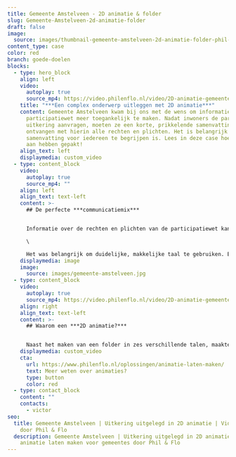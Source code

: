 ```yaml
---
title: Gemeente Amstelveen - 2D animatie & folder
slug: Gemeente-Amstelveen-2d-animatie-folder
draft: false
image:
  source: images/thumbnail-gemeente-amstelveen-2d-animatie-folder-phil-en-flo-1-1.png
content_type: case
color: red
branch: goede-doelen
blocks:
  - type: hero_block
    align: left
    video:
      autoplay: true
      source_mp4: https://video.philenflo.nl/video/2D-animatie-gemeente-bijstandsuitkering.mp4
    title: "***Een complex onderwerp uitleggen met 2D animatie***"
    content: Gemeente Amstelveen kwam bij ons met de wens om informatie over de
      participatiewet meer toegankelijk te maken. Nadat inwoners de participatie
      uitkering aanvragen, moeten ze een korte, prikkelende samenvatting
      ontvangen met hierin alle rechten en plichten. Het is belangrijk dat deze
      samenvatting voor iedereen te begrijpen is. Lees in deze case hoe we dit
      aan hebben gepakt!
    align_text: left
    displaymedia: custom_video
  - type: content_block
    video:
      autoplay: true
      source_mp4: ""
    align: left
    align_text: text-left
    content: >-
      ## De perfecte ***communicatiemix***


      Informatie over de rechten en plichten van de participatiewet kan ingewikkeld zijn. Om deze informatie toegankelijk uit te leggen, besloten we samen met de Gemeente Amstelveen om dit te verpakken in een folder met een bijpassende 2D animatie. \

      \

      Het was belangrijk om duidelijke, makkelijke taal te gebruiken. En om de toegankelijkheid nog verder te vergroten, is de folder vertaald gemaakt in het Nederlands, Arabisch, Turks, Farsi, Tigrinya en Engels. De tekst wordt ondersteund met verbeeldende, grafische elementen in de stijl van de Gemeente Amstelveen.
    displaymedia: image
    image:
      source: images/gemeente-amstelveen.jpg
  - type: content_block
    video:
      autoplay: true
      source_mp4: https://video.philenflo.nl/video/2D-animatie-gemeente-amstelveen-bijstandsuitkering1.mp4
    align: right
    align_text: text-left
    content: >-
      ## Waarom een ***2D animatie?***


      Naast het maken van een folder in zes verschillende talen, maakten we ook een 2D animatie. Een 2D animatie is in deze case erg toepasselijk. De bewegende illustraties zonder diepte, maken de informatie levendiger en daardoor toegankelijker. En de combinatie met voice-over, muziek en geluid zorgt ervoor dat de doelgroep de boodschap beter onthoudt.
    displaymedia: custom_video
    cta:
      url: https://www.philenflo.nl/oplossingen/animatie-laten-maken/
      text: Meer weten over animaties?
      type: button
      color: red
  - type: contact_block
    content: ""
    contacts:
      - victor
seo:
  title: Gemeente Amstelveen | Uitkering uitgelegd in 2D animatie | Videoanimatie
    door Phil & Flo
  description: Gemeente Amstelveen | Uitkering uitgelegd in 2D animatie | 2D
    animatie laten maken voor gemeentes door Phil & Flo
---
```

